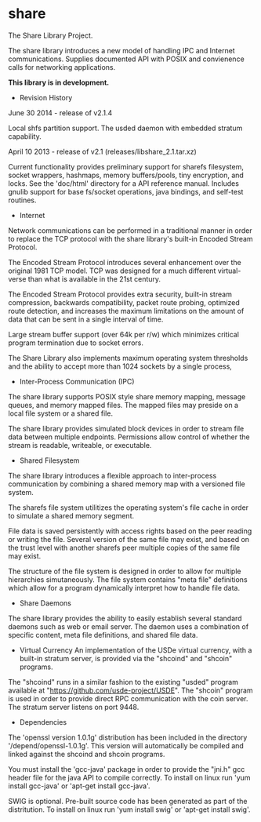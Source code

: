 share
====

The Share Library Project.

The share library introduces a new model of handling IPC and Internet communications. Supplies documented API with POSIX and convienence calls for networking applications.

<strong>This library is in development.</strong> 

 - Revision History

June 30 2014 - release of v2.1.4

Local shfs partition support.
The usded daemon with embedded stratum capability.


April 10 2013 - release of v2.1 (releases/libshare_2.1.tar.xz)

Current functionality provides preliminary support for sharefs filesystem, socket wrappers, hashmaps, memory buffers/pools, tiny encryption, and locks. See the 'doc/html' directory for a API reference manual. Includes gnulib support for base fs/socket operations, java bindings, and self-test routines.  
 

- Internet

Network communications can be performed in a traditional manner in order to replace the TCP protocol with the share library's built-in Encoded Stream Protocol.

The Encoded Stream Protocol introduces several enhancement over the original 1981 TCP model. TCP was designed for a much different virtual-verse than what is available in the 21st century.

The Encoded Stream Protocol provides extra security, built-in stream compression, backwards compatibility, packet route probing, optimized route detection, and increases the maximum limitations on the amount of data that can be sent in a single interval of time.

Large stream buffer support (over 64k per r/w) which minimizes critical program termination due to socket errors.

The Share Library also implements maximum operating system thresholds and the ability to accept more than 1024 sockets by a single process, 

- Inter-Process Communication (IPC)

The share library supports POSIX style share memory mapping, message queues, and memory mapped files. The mapped files may preside on a local file system or a shared file.

The share library provides simulated block devices in order to stream file data between multiple endpoints. Permissions allow control of whether the stream is readable, writeable, or executable. 

- Shared Filesystem

The share library introduces a flexible approach to inter-process communication by combining a shared memory map with a versioned file system.

The sharefs file system utilitizes the operating system's file cache in order to simulate a shared memory segment. 

File data is saved persistently with access rights based on the peer reading or writing the file. Several version of the same file may exist, and based on the trust level with another sharefs peer multiple copies of the same file may exist.

The structure of the file system is designed in order to allow for multiple hierarchies simutaneously. The file system contains "meta file" definitions which allow for a program dynamically interpret how to handle file data. 

- Share Daemons

The share library provides the ability to easily establish several standard daemons such as web or email server. The daemon uses a combination of specific content, meta file definitions, and shared file data.

- Virtual Currency
An implementation of the USDe virtual currency, with a built-in stratum server, is provided via the "shcoind" and "shcoin" programs.

The "shcoind" runs in a similar fashion to the existing "usded" program available at "https://github.com/usde-project/USDE". The "shcoin" program is used in order to provide direct RPC communication with the coin server. The stratum server listens on port 9448.

- Dependencies

The 'openssl version 1.0.1g' distribution has been included in the directory '/depend/openssl-1.0.1g'. This version will automatically be compiled and linked against the shcoind and shcoin programs.

You must install the 'gcc-java' package in order to provide the "jni.h" gcc header file for the java API to compile correctly.
To install on linux run 'yum install gcc-java' or 'apt-get install gcc-java'.

SWIG is optional. Pre-built source code has been generated as part of the distritution. 
To install on linux run 'yum install swig' or 'apt-get install swig'.


